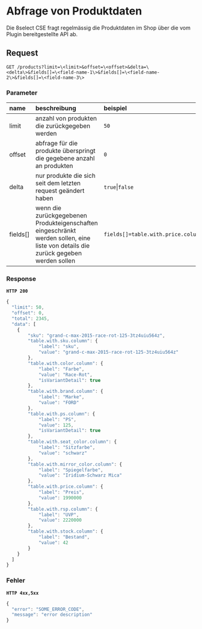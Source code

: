 # Abfrage von Produktdaten

Die 8select CSE fragt regelmässig die Produktdaten im Shop über die vom Plugin bereitgestellte API ab.

## **Request**

```text
GET /products?limit=\<limit>&offset=\<offset>&delta=\<delta\>&fields[]=\<field-name-1\>&fields[]=\<field-name-2\>&fields[]=\<field-name-3\>
```

### **Parameter**

| name | beschreibung | beispiel |
| :--- | :--- | :--- |
| limit | anzahl von produkten die zurückgegeben werden | `50` |
| offset | abfrage für die produkte überspringt die gegebene anzahl an produkten | `0` |
| delta | nur produkte die sich seit dem letzten request geändert haben | `true`\|`false` |
| fields\[\] | wenn die zurückgegebenen Produkteigenschaften eingeschränkt werden sollen, eine liste von details die zurück gegeben werden sollen | `fields[]=table.with.price.column&fields[]=table.with.rsp.column&fields[]=table.with.stock.column` |

### **Response**

**`HTTP 200`**

```javascript
{
  "limit": 50,
  "offset": 0,
  "total": 2345,
  "data": [
    {
        "sku": "grand-c-max-2015-race-rot-125-3tz4uiu564z",
        "table.with.sku.column": {
            "label": "sku",
            "value": "grand-c-max-2015-race-rot-125-3tz4uiu564z"
        },
        "table.with.color.column": {
            "label": "Farbe",
            "value": "Race-Rot",
            "isVariantDetail": true
        },
        "table.with.brand.column": {
            "label": "Marke",
            "value": "FORD"
        },
        "table.with.ps.column": {
            "label": "PS",
            "value": 125,
            "isVariantDetail": true
        },
        "table.with.seat_color.column": {
            "label": "Sitzfarbe",
            "value": "schwarz"
        },
        "table.with.mirror_color.column": {
            "label": "Spiegelfarbe",
            "value": "Iridium-Schwarz Mica"
        },
        "table.with.price.column": {
            "label": "Preis",
            "value": 1990000
        },
        "table.with.rsp.column": {
            "label": "UVP",
            "value": 2220000
        },
        "table.with.stock.column": {
            "label": "Bestand",
            "value": 42
        }
    }
  ]
}
```

### **Fehler**

**`HTTP 4xx,5xx`**

```javascript
{
  "error": "SOME_ERROR_CODE",
  "message": "error description"
}
```

